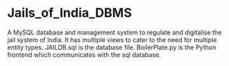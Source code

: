 # Jails_of_India_DBMS
A MySQL database and management system to regulate and digitalise the jail system of India.  It has multiple views to cater to the need for multiple entity types. JAILDB.sql is the database file. BoilerPlate.py is the Python frontend which communicates with the sql database.

